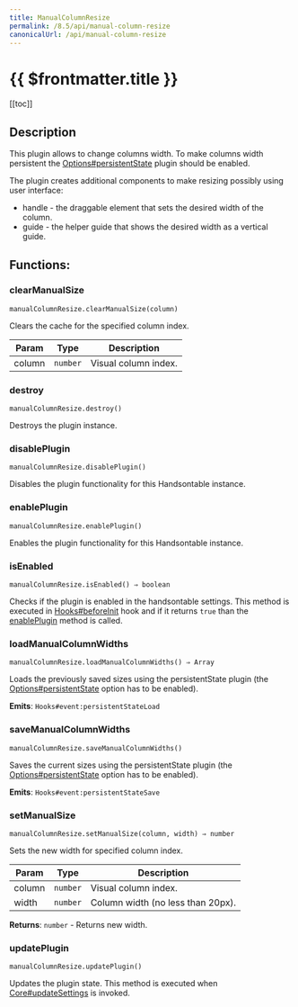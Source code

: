 ```yaml
---
title: ManualColumnResize
permalink: /8.5/api/manual-column-resize
canonicalUrl: /api/manual-column-resize
---
```


# {{ $frontmatter.title }}

[[toc]]

## Description


This plugin allows to change columns width. To make columns width persistent the [Options#persistentState](./Options/#persistentState)
plugin should be enabled.

The plugin creates additional components to make resizing possibly using user interface:
- handle - the draggable element that sets the desired width of the column.
- guide - the helper guide that shows the desired width as a vertical guide.


## Functions:

### clearManualSize
`manualColumnResize.clearManualSize(column)`

Clears the cache for the specified column index.


| Param | Type | Description |
| --- | --- | --- |
| column | <code>number</code> | Visual column index. |



### destroy
`manualColumnResize.destroy()`

Destroys the plugin instance.



### disablePlugin
`manualColumnResize.disablePlugin()`

Disables the plugin functionality for this Handsontable instance.



### enablePlugin
`manualColumnResize.enablePlugin()`

Enables the plugin functionality for this Handsontable instance.



### isEnabled
`manualColumnResize.isEnabled() ⇒ boolean`

Checks if the plugin is enabled in the handsontable settings. This method is executed in [Hooks#beforeInit](./Hooks/#beforeInit)
hook and if it returns `true` than the [enablePlugin](#ManualColumnResize+enablePlugin) method is called.



### loadManualColumnWidths
`manualColumnResize.loadManualColumnWidths() ⇒ Array`

Loads the previously saved sizes using the persistentState plugin (the [Options#persistentState](./Options/#persistentState) option has to be enabled).

**Emits**: <code>Hooks#event:persistentStateLoad</code>  


### saveManualColumnWidths
`manualColumnResize.saveManualColumnWidths()`

Saves the current sizes using the persistentState plugin (the [Options#persistentState](./Options/#persistentState) option has to be enabled).

**Emits**: <code>Hooks#event:persistentStateSave</code>  


### setManualSize
`manualColumnResize.setManualSize(column, width) ⇒ number`

Sets the new width for specified column index.


| Param | Type | Description |
| --- | --- | --- |
| column | <code>number</code> | Visual column index. |
| width | <code>number</code> | Column width (no less than 20px). |


**Returns**: <code>number</code> - Returns new width.  

### updatePlugin
`manualColumnResize.updatePlugin()`

Updates the plugin state. This method is executed when [Core#updateSettings](./Core/#updateSettings) is invoked.


